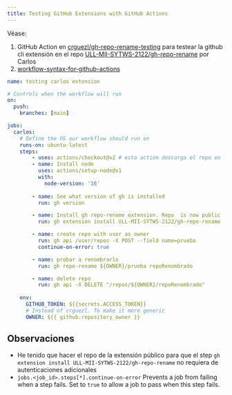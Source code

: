 ```yaml
---
title: Testing GitHub Extensions with GitHub Actions
---
```


Véase:

1. GitHub Action en [crguezl/gh-repo-rename-testing](https://github.com/crguezl/gh-repo-rename-testing) para testear la github cli  extensión 
en el repo [ULL-MII-SYTWS-2122/gh-repo-rename](https://github.com/ULL-MII-SYTWS-2122/gh-repo-rename) por Carlos
2. [workflow-syntax-for-github-actions](https://docs.github.com/es/actions/learn-github-actions/workflow-syntax-for-github-actions#)


```yml
name: testing carlos extension

# Controls when the workflow will run
on:
  push:
    branches: [main]

jobs:          
  carlos:
    # Define the OS our workflow should run on
    runs-on: ubuntu-latest
    steps: 
        - uses: actions/checkout@v2 # esta action descarga el repo en la máquina virtual
        - name: Install node
          uses: actions/setup-node@v1
          with:
            node-version: '16'
        
        - name: See what version of gh is installed
          run: gh version  

        - name: Install gh repo-rename extension. Repo  is now public
          run: gh extension install ULL-MII-SYTWS-2122/gh-repo-rename  

        - name: create repo with user as owner
          run: gh api /user/repos -X POST --field name=prueba   
          continue-on-error: true        

        - name: probar a renombrarlo
          run: gh repo-rename ${OWNER}/prueba repoRenombrado           

        - name: delete repo
          run: gh api -X DELETE "/repos/${OWNER}/repoRenombrado"           
        
    env:
      GITHUB_TOKEN: ${{secrets.ACCESS_TOKEN}}
      # Instead of crguezl. To make it more generic
      OWNER: ${{ github.repository_owner }}
```

## Observaciones

* He tenido que hacer el repo de la extensión público para que el step `gh extension install ULL-MII-SYTWS-2122/gh-repo-rename` no requiera de autenticaciones adicionales
* `jobs.<job_id>.steps[*].continue-on-error` Prevents a job from failing when a step fails. 
  Set to `true` to allow a job to pass when this step fails.